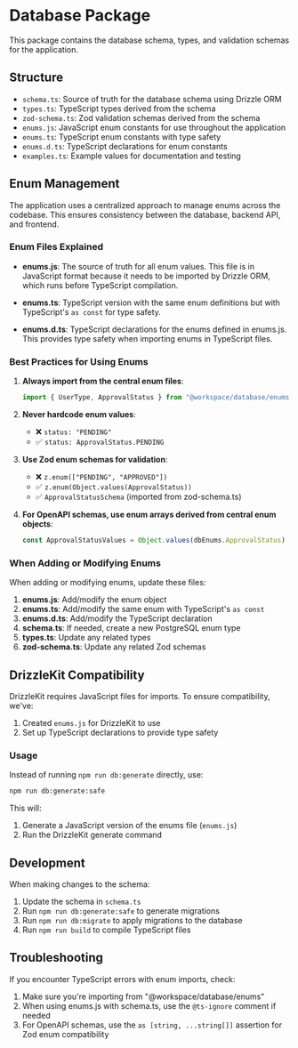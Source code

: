 # Database Package

This package contains the database schema, types, and validation schemas for the application.

## Structure

- `schema.ts`: Source of truth for the database schema using Drizzle ORM
- `types.ts`: TypeScript types derived from the schema
- `zod-schema.ts`: Zod validation schemas derived from the schema
- `enums.js`: JavaScript enum constants for use throughout the application
- `enums.ts`: TypeScript enum constants with type safety
- `enums.d.ts`: TypeScript declarations for enum constants
- `examples.ts`: Example values for documentation and testing

## Enum Management

The application uses a centralized approach to manage enums across the codebase. This ensures consistency between the database, backend API, and frontend.

### Enum Files Explained

- **enums.js**: The source of truth for all enum values. This file is in JavaScript format because it needs to be imported by Drizzle ORM, which runs before TypeScript compilation.

- **enums.ts**: TypeScript version with the same enum definitions but with TypeScript's `as const` for type safety.

- **enums.d.ts**: TypeScript declarations for the enums defined in enums.js. This provides type safety when importing enums in TypeScript files.

### Best Practices for Using Enums

1. **Always import from the central enum files**:
   ```typescript
   import { UserType, ApprovalStatus } from "@workspace/database/enums";
   ```

2. **Never hardcode enum values**:
   - ❌ `status: "PENDING"` 
   - ✅ `status: ApprovalStatus.PENDING`

3. **Use Zod enum schemas for validation**:
   - ❌ `z.enum(["PENDING", "APPROVED"])`
   - ✅ `z.enum(Object.values(ApprovalStatus))`
   - ✅ `ApprovalStatusSchema` (imported from zod-schema.ts)

4. **For OpenAPI schemas, use enum arrays derived from central enum objects**:
   ```typescript
   const ApprovalStatusValues = Object.values(dbEnums.ApprovalStatus) as [string, ...string[]];
   ```

### When Adding or Modifying Enums

When adding or modifying enums, update these files:

1. **enums.js**: Add/modify the enum object
2. **enums.ts**: Add/modify the same enum with TypeScript's `as const`
3. **enums.d.ts**: Add/modify the TypeScript declaration
4. **schema.ts**: If needed, create a new PostgreSQL enum type
5. **types.ts**: Update any related types
6. **zod-schema.ts**: Update any related Zod schemas

## DrizzleKit Compatibility

DrizzleKit requires JavaScript files for imports. To ensure compatibility, we've:

1. Created `enums.js` for DrizzleKit to use
2. Set up TypeScript declarations to provide type safety

### Usage

Instead of running `npm run db:generate` directly, use:

```bash
npm run db:generate:safe
```

This will:
1. Generate a JavaScript version of the enums file (`enums.js`)
2. Run the DrizzleKit generate command

## Development

When making changes to the schema:

1. Update the schema in `schema.ts`
2. Run `npm run db:generate:safe` to generate migrations
3. Run `npm run db:migrate` to apply migrations to the database
4. Run `npm run build` to compile TypeScript files

## Troubleshooting

If you encounter TypeScript errors with enum imports, check:

1. Make sure you're importing from "@workspace/database/enums"
2. When using enums.js with schema.ts, use the `@ts-ignore` comment if needed
3. For OpenAPI schemas, use the `as [string, ...string[]]` assertion for Zod enum compatibility 